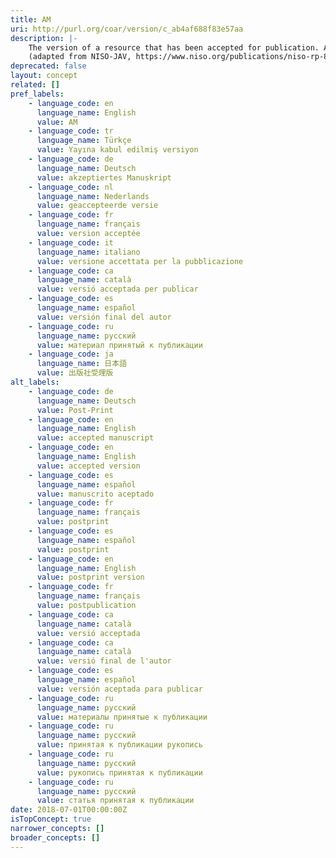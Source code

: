 ```yaml
---
title: AM
uri: http://purl.org/coar/version/c_ab4af688f83e57aa
description: |-
    The version of a resource that has been accepted for publication. A second party takes permanent responsibility for the resource. Content and layout follow publisher’s submission requirements.
    (adapted from NISO-JAV, https://www.niso.org/publications/niso-rp-8-2008-jav)
deprecated: false
layout: concept
related: []
pref_labels:
    - language_code: en
      language_name: English
      value: AM
    - language_code: tr
      language_name: Türkçe
      value: Yayına kabul edilmiş versiyon
    - language_code: de
      language_name: Deutsch
      value: akzeptiertes Manuskript
    - language_code: nl
      language_name: Nederlands
      value: geaccepteerde versie
    - language_code: fr
      language_name: français
      value: version acceptée
    - language_code: it
      language_name: italiano
      value: versione accettata per la pubblicazione
    - language_code: ca
      language_name: català
      value: versió acceptada per publicar
    - language_code: es
      language_name: español
      value: versión final del autor
    - language_code: ru
      language_name: русский
      value: материал принятый к публикации
    - language_code: ja
      language_name: 日本語
      value: 出版社受理版
alt_labels:
    - language_code: de
      language_name: Deutsch
      value: Post-Print
    - language_code: en
      language_name: English
      value: accepted manuscript
    - language_code: en
      language_name: English
      value: accepted version
    - language_code: es
      language_name: español
      value: manuscrito aceptado
    - language_code: fr
      language_name: français
      value: postprint
    - language_code: es
      language_name: español
      value: postprint
    - language_code: en
      language_name: English
      value: postprint version
    - language_code: fr
      language_name: français
      value: postpublication
    - language_code: ca
      language_name: català
      value: versió acceptada
    - language_code: ca
      language_name: català
      value: versió final de l'autor
    - language_code: es
      language_name: español
      value: versión aceptada para publicar
    - language_code: ru
      language_name: русский
      value: материалы принятые к публикации
    - language_code: ru
      language_name: русский
      value: принятая к публикации рукопись
    - language_code: ru
      language_name: русский
      value: рукопись принятая к публикации
    - language_code: ru
      language_name: русский
      value: статья принятая к публикации
date: 2018-07-01T00:00:00Z
isTopConcept: true
narrower_concepts: []
broader_concepts: []
---
```


